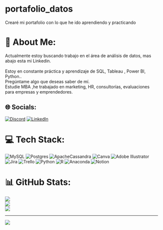 # portafolio_datos
Crearé mi portafolio con lo que he ido aprendiendo y practicando
# 💫 About Me:
Actualmente estoy buscando trabajo en el área de análisis de datos, mas abajo esta mi Linkedin.<br><br>Estoy en constante práctica y aprendizaje de  SQL, Tableau , Power BI, Python..<br>Pregúntame algo que deseas saber de mí.<br>Estudie MBA ,he trabajado en marketing, HR, consultorías, evaluaciones para empresas y emprendedores. <br>


## 🌐 Socials:
[![Discord](https://img.shields.io/badge/Discord-%237289DA.svg?logo=discord&logoColor=white)](https://discord.gg/nanaccs12) [![LinkedIn](https://img.shields.io/badge/LinkedIn-%230077B5.svg?logo=linkedin&logoColor=white)](https://linkedin.com/in/https://www.linkedin.com/in/maryvid/) 

# 💻 Tech Stack:
![MySQL](https://img.shields.io/badge/mysql-%2300f.svg?style=for-the-badge&logo=mysql&logoColor=white) ![Postgres](https://img.shields.io/badge/postgres-%23316192.svg?style=for-the-badge&logo=postgresql&logoColor=white) ![ApacheCassandra](https://img.shields.io/badge/cassandra-%231287B1.svg?style=for-the-badge&logo=apache-cassandra&logoColor=white) ![Canva](https://img.shields.io/badge/Canva-%2300C4CC.svg?style=for-the-badge&logo=Canva&logoColor=white) ![Adobe Illustrator](https://img.shields.io/badge/adobeillustrator-%23FF9A00.svg?style=for-the-badge&logo=adobeillustrator&logoColor=white) ![Jira](https://img.shields.io/badge/jira-%230A0FFF.svg?style=for-the-badge&logo=jira&logoColor=white) ![Trello](https://img.shields.io/badge/Trello-%23026AA7.svg?style=for-the-badge&logo=Trello&logoColor=white) ![Python](https://img.shields.io/badge/python-3670A0?style=for-the-badge&logo=python&logoColor=ffdd54) ![R](https://img.shields.io/badge/r-%23276DC3.svg?style=for-the-badge&logo=r&logoColor=white) ![Anaconda](https://img.shields.io/badge/Anaconda-%2344A833.svg?style=for-the-badge&logo=anaconda&logoColor=white) ![Notion](https://img.shields.io/badge/Notion-%23000000.svg?style=for-the-badge&logo=notion&logoColor=white)
# 📊 GitHub Stats:
![](https://github-readme-stats.vercel.app/api?username=nanaccs&theme=dark&hide_border=false&include_all_commits=true&count_private=false)<br/>
![](https://github-readme-streak-stats.herokuapp.com/?user=nanaccs&theme=dark&hide_border=false)<br/>
![](https://github-readme-stats.vercel.app/api/top-langs/?username=nanaccs&theme=dark&hide_border=false&include_all_commits=true&count_private=false&layout=compact)

---
[![](https://visitcount.itsvg.in/api?id=nanaccs&icon=9&color=3)](https://visitcount.itsvg.in)

<!-- Proudly created with GPRM ( https://gprm.itsvg.in ) -->
